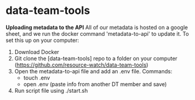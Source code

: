# data-team-tools

**Uploading metadata to the API**
All of our metadata is hosted on a google sheet, and we run the docker command 'metadata-to-api' to update it.  To set this up on your computer: 
  1) Download Docker
  2) Git clone the [data-team-tools] repo to a folder on your computer (https://github.com/resource-watch/data-team-tools) 
  3) Open the metadata-to-api file and add an .env file.
	  Commands:
		- touch .env
		- open .env (paste info from another DT member and save)
4) Run script file using ./start.sh
	  
